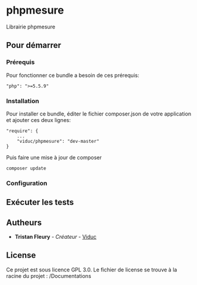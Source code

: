 # phpmesure

Librairie phpmesure

## Pour démarrer



### Prérequis

Pour fonctionner ce bundle a besoin de ces prérequis:

```
"php": ">=5.5.9"
```

### Installation

Pour installer ce bundle, éditer le fichier composer.json de votre application et ajouter ces deux lignes:

```
"require": {
    ...
    "viduc/phpmesure": "dev-master"
}
```

Puis faire une mise à jour de composer

```
composer update
```

### Configuration


## Exécuter les tests

## Autheurs

* **Tristan Fleury** - *Créateur* - [Viduc](https://github.com/Viduc)

## License

Ce projet est sous licence GPL 3.0. Le fichier de license se trouve à la racine du projet : /Documentations

